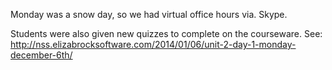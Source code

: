Monday was a snow day, so we had virtual office hours via. Skype.

Students were also given new quizzes to complete on the courseware.  See: http://nss.elizabrocksoftware.com/2014/01/06/unit-2-day-1-monday-december-6th/
